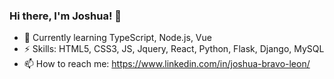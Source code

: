 ### Hi there, I'm Joshua! 👋
- 🌱 Currently learning TypeScript, Node.js, Vue
- ⚡ Skills: HTML5, CSS3, JS, Jquery, React, Python, Flask, Django, MySQL
- 📫 How to reach me: https://www.linkedin.com/in/joshua-bravo-leon/

<!--
**JoshuaBravo20/JoshuaBravo20** is a ✨ _special_ ✨ repository because its `README.md` (this file) appears on your GitHub profile.

Here are some ideas to get you started:

- 🔭 I’m currently working on ...
- 🌱 I’m currently learning ...
- 👯 I’m looking to collaborate on ...
- 🤔 I’m looking for help with ...
- 💬 Ask me about ...
- 📫 How to reach me: ...
- 😄 Pronouns: ...
- ⚡ Fun fact: ...
-->
